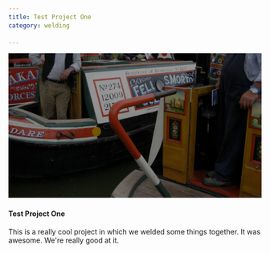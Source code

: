 ```yaml
---
title: Test Project One
category: welding

---
```

![](/uploads/cruisers1.png)

#### **Test Project One**

This is a really cool project in which we welded some things together. It was awesome. We're really good at it.